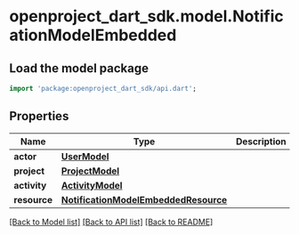 # openproject_dart_sdk.model.NotificationModelEmbedded

## Load the model package
```dart
import 'package:openproject_dart_sdk/api.dart';
```

## Properties
Name | Type | Description | Notes
------------ | ------------- | ------------- | -------------
**actor** | [**UserModel**](UserModel.md) |  | [optional] 
**project** | [**ProjectModel**](ProjectModel.md) |  | 
**activity** | [**ActivityModel**](ActivityModel.md) |  | [optional] 
**resource** | [**NotificationModelEmbeddedResource**](NotificationModelEmbeddedResource.md) |  | 

[[Back to Model list]](../README.md#documentation-for-models) [[Back to API list]](../README.md#documentation-for-api-endpoints) [[Back to README]](../README.md)


